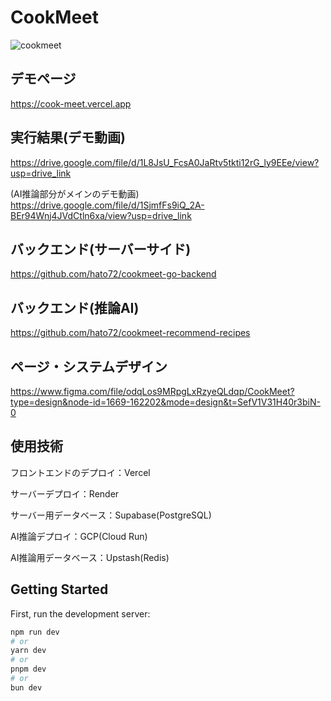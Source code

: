 # CookMeet
![cookmeet](https://github.com/hato72/CookMeet/assets/139688965/f9638a58-3cf7-4b10-a659-2f53a4dee5fb)

## デモページ
https://cook-meet.vercel.app

<!-- ``現在は推論AIのデプロイを行っていません`` -->

## 実行結果(デモ動画)
https://drive.google.com/file/d/1L8JsU_FcsA0JaRtv5tkti12rG_ly9EEe/view?usp=drive_link

(AI推論部分がメインのデモ動画) https://drive.google.com/file/d/1SjmfFs9iQ_2A-BEr94Wnj4JVdCtln6xa/view?usp=drive_link

## バックエンド(サーバーサイド)
https://github.com/hato72/cookmeet-go-backend

## バックエンド(推論AI)
https://github.com/hato72/cookmeet-recommend-recipes

## ページ・システムデザイン
https://www.figma.com/file/odqLos9MRpgLxRzyeQLdqp/CookMeet?type=design&node-id=1669-162202&mode=design&t=SefV1V31H40r3biN-0

<!--https://www.canva.com/design/DAGDn8CWwbs/gXv1wxaqmERPnnyMMvZp3Q/edit -->

## 使用技術
フロントエンドのデプロイ：Vercel

サーバーデプロイ：Render

サーバー用データベース：Supabase(PostgreSQL)

AI推論デプロイ：GCP(Cloud Run)

AI推論用データベース：Upstash(Redis)




## Getting Started

First, run the development server:

```bash
npm run dev
# or
yarn dev
# or
pnpm dev
# or
bun dev
```

